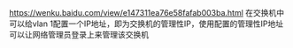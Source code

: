 https://wenku.baidu.com/view/e147311ea76e58fafab003ba.html
在交换机中可以给vlan 1配置一个IP地址，即为交换机的管理性IP，使用配置的管理性IP地址可以让网络管理员登录上来管理该交换机
